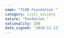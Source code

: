 ```yaml
---
name: "YCAB Foundation "
category: civil_society
nature: "Fondation "
nationality: IDN
date_signed: '2018-11-12'
---
```

    